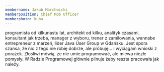 ```yaml
---
membername: Jakub Marchwicki
memberposition: Chief Mob Officer
memberphoto: kuba
---
```

programista od kilkunastu lat, architekt od kilku, analityk czasami, konsultant jak trzeba, manager z wyboru, trener z zamiłowania, wannabe entrepreneur z marzeń, lider Java User Group w Gdańsku. Jest spora szansa, że nic z tego nie robię dobrze, ale próbuję… i wyciągam wnioski z porażek. Złośliwi mówią, że nie umie programować, ale miewa niezłe pomysły. W Radzie Programowej głównie pilnuje żeby reszta pracowała jak należy.
